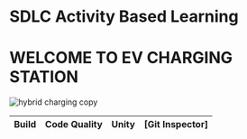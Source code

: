 # SDLC Activity Based Learning

# WELCOME TO EV CHARGING STATION
![hybrid charging copy](https://user-images.githubusercontent.com/86198474/130393083-db78d56a-a982-466e-be5f-82a5682b34d9.jpg)


Build | Code Quality | Unity |            [Git Inspector]              |
-----------------|-----------------|-----------------|-----------------|


